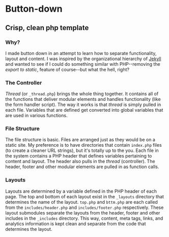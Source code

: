 Button-down
===========

Crisp, clean php template
----------------------------------------------------

### Why?
I made button down in an attempt to learn how to separate functionality, layout and content. I was inspired by the organizational hierarchy of [Jekyll](https://github.com/mojombo/jekyll) and wanted to see if I could do something similar with PHP--removing the *export to static*, feature of course--but what the hell, right?

### The Controller
*Thread* (or `_thread.php`) brings the whole thing together. It contains all of the functions that deliver modular elements and handles functionality (like the form handler script). The way it works is that *thread* is simply pulled in each file. Variables that are defined get converted into global variables that are used in various functions.

### File Structure
The file structure is basic. Files are arranged just as they would be on a static site. My preference is to have directories that contain `index.php` files (to create a cleaner URL strings), but it's totally up to the you. Each file in the system contains a PHP header that defines variables pertaining to content and layout. The header also pulls in the *thread* (controller). The header, footer and other modular elements are pulled in as function calls. 

### Layouts
Layouts are determined by a variable defined in the PHP header of each page. The top and bottom of each layout exist in the `_layouts` directory that determines the name of the layout. `top.php` and `bttm.php` are each called from the `includes/header.php` and `includes/footer.php` respectively. These layout submodules separate the layouts from the header, footer and other includes in the `_includes` directory. This way, content, meta tags, links, and analytics information is kept clean and separate from the code that determines the layout.

